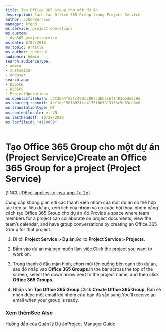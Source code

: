 ```yaml
---
title: Tạo Office 365 Group cho một dự án
description: Cách tạo Office 365 Group trong Project Service
author: JohnPBurrows
manager: kfend
ms.service: project-operations
ms.custom:
- dyn365-projectservice
ms.date: 8/03/2018
ms.topic: article
ms.author: ruhercul
audience: Admin
search.audienceType:
- admin
- customizer
- enduser
search.app:
- D365CE
- D365PS
- ProjectOperations
ms.openlocfilehash: c3f2be4f68fc492dc867cdbbac6f1401eede629d
ms.sourcegitcommit: 4cf1dc1561b92fca4175f0b3813133c5e63ce8e6
ms.translationtype: HT
ms.contentlocale: vi-VN
ms.lasthandoff: 10/28/2020
ms.locfileid: "4118859"
---
```

# <a name="create-an-office-365-group-for-a-project-project-service"></a><span data-ttu-id="dc26a-103">Tạo Office 365 Group cho một dự án (Project Service)</span><span class="sxs-lookup"><span data-stu-id="dc26a-103">Create an Office 365 Group for a project (Project Service)</span></span>

[!INCLUDE[cc-applies-to-psa-app-1x-2x](../includes/cc-applies-to-psa-app-1x-2x.md)]

<span data-ttu-id="dc26a-104">Cung cấp không gian nơi các thành viên nhóm của một dự án có thể hợp tác trên tài liệu dự án, xem lịch của nhóm và có cuộc hội thoại nhóm bằng cách tạo Office 365 Group cho dự án đó.</span><span class="sxs-lookup"><span data-stu-id="dc26a-104">Provide a space where team members for a project can collaborate on project documents, view the team’s calendar, and have group conversations by creating an Office 365 Group for that project.</span></span>  
  
1.  <span data-ttu-id="dc26a-105">Đi tới **Project Service > Dự án**.</span><span class="sxs-lookup"><span data-stu-id="dc26a-105">Go to **Project Service > Projects**.</span></span>  
  
2.  <span data-ttu-id="dc26a-106">Bấm vào dự án mà bạn muốn làm việc.</span><span class="sxs-lookup"><span data-stu-id="dc26a-106">Click the project you want to work on.</span></span>  
  
3.  <span data-ttu-id="dc26a-107">Trong thanh ở đầu màn hình, chọn mũi tên xuống bên cạnh tên dự án, sau đó nhấp vào **Office 365 Groups**.</span><span class="sxs-lookup"><span data-stu-id="dc26a-107">In the bar across the top of the screen, select the down arrow next to the project name, and then click **Office 365 Groups**.</span></span>  
  
4.  <span data-ttu-id="dc26a-108">Nhấp vào **Tạo Office 365 Group**.</span><span class="sxs-lookup"><span data-stu-id="dc26a-108">Click **Create Office 365 Group**.</span></span> <span data-ttu-id="dc26a-109">Bạn sẽ nhận được một email khi nhóm của bạn đã sẵn sàng.</span><span class="sxs-lookup"><span data-stu-id="dc26a-109">You’ll receive an email when your group is ready.</span></span>  
  
### <a name="see-also"></a><span data-ttu-id="dc26a-110">Xem thêm</span><span class="sxs-lookup"><span data-stu-id="dc26a-110">See Also</span></span>  
 [<span data-ttu-id="dc26a-111">Hướng dẫn của Quản lý Dự án</span><span class="sxs-lookup"><span data-stu-id="dc26a-111">Project Manager Guide</span></span>](../psa/project-manager-guide.md)
